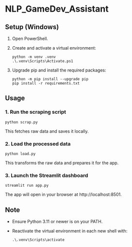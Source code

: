 # NLP_GameDev_Assistant

## Setup (Windows)

1. Open PowerShell.
2. Create and activate a virtual environment:

   ```
   python -m venv .venv
   .\.venv\Scripts\Activate.ps1
   ```

3. Upgrade pip and install the required packages:

   ```
   python -m pip install --upgrade pip
   pip install -r requirements.txt
   ```

## Usage

### 1. Run the scraping script

```
python scrap.py
```

This fetches raw data and saves it locally.

### 2. Load the processed data

```
python load.py
```

This transforms the raw data and prepares it for the app.

### 3. Launch the Streamlit dashboard

```
streamlit run app.py
```

The app will open in your browser at http://localhost:8501.

## Note

- Ensure Python 3.11 or newer is on your PATH.
- Reactivate the virtual environment in each new shell with:

  ```
  .\.venv\Scripts\activate
  ```
